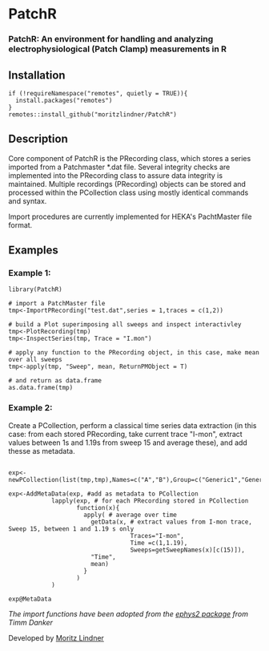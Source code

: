 # PatchR
### PatchR: An environment for handling and analyzing electrophysiological (Patch Clamp) measurements in R

## Installation
```{r}
if (!requireNamespace("remotes", quietly = TRUE)){
  install.packages("remotes")
}
remotes::install_github("moritzlindner/PatchR")
```

## Description
Core component of PatchR is the PRecording class, which stores a series imported from a Patchmaster *.dat file. Several integrity checks are implemented into the PRecording class to assure data integrity is maintained.
Multiple recordings (PRecording) objects can be stored and processed within the PCollection class using mostly identical commands and syntax.

Import procedures are currently implemented for HEKA's PachtMaster file format.

## Examples

### Example 1:


```{r Example1, eval=FALSE, include=T}
library(PatchR)

# import a PatchMaster file
tmp<-ImportPRecording("test.dat",series = 1,traces = c(1,2))

# build a Plot superimposing all sweeps and inspect interactivley
tmp<-PlotRecording(tmp)
tmp<-InspectSeries(tmp, Trace = "I.mon")

# apply any function to the PRecording object, in this case, make mean over all sweeps
tmp<-apply(tmp, "Sweep", mean, ReturnPMObject = T)

# and return as data.frame
as.data.frame(tmp)
```

### Example 2:
Create a PCollection, perform a classical time series data extraction (in this case: from each stored PRecording, take current trace "I-mon", extract values between 1s and 1.19s from sweep 15 and average these), and add thesse as metadata.
```{r Example2, eval=FALSE, include=T}

exp<-newPCollection(list(tmp,tmp),Names=c("A","B"),Group=c("Generic1","Generic2"))

exp<-AddMetaData(exp, #add as metadata to PCollection
            lapply(exp, # for each PRecording stored in PCollection
                   function(x){
                     apply( # average over time
                       getData(x, # extract values from I-mon trace, Sweep 15, between 1 and 1.19 s only 
                                  Traces="I-mon",
                                  Time =c(1,1.19),
                                  Sweeps=getSweepNames(x)[c(15)]),
                       "Time",
                       mean)
                     }
                   )
            )

exp@MetaData

```


*The import functions have been adopted from the [ephys2 package](https://github.com/tdanker/ephys2) from Timm Danker*

Developed by [Moritz Lindner](https://www.uni-marburg.de/en/fb20/departments/physiology/research/dominik-oliver-lab/research2/retinal-physiology-and-gene-therapy)
